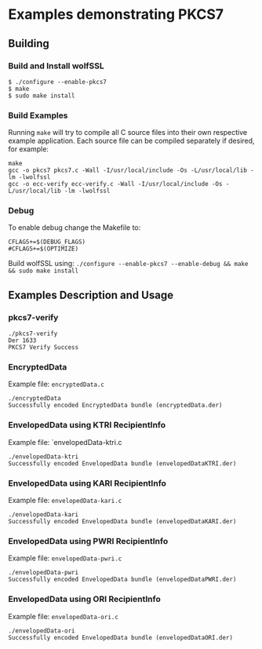 # Examples demonstrating PKCS7

## Building

### Build and Install wolfSSL

```
$ ./configure --enable-pkcs7
$ make
$ sudo make install
```

### Build Examples

Running `make` will try to compile all C source files into their own
respective example application. Each source file can be compiled separately
if desired, for example:

```
make
gcc -o pkcs7 pkcs7.c -Wall -I/usr/local/include -Os -L/usr/local/lib -lm -lwolfssl
gcc -o ecc-verify ecc-verify.c -Wall -I/usr/local/include -Os -L/usr/local/lib -lm -lwolfssl
```

### Debug

To enable debug change the Makefile to:

```
CFLAGS+=$(DEBUG_FLAGS)
#CFLAGS+=$(OPTIMIZE)
```

Build wolfSSL using: `./configure --enable-pkcs7 --enable-debug && make && sudo make install`


## Examples Description and Usage


### pkcs7-verify

```
./pkcs7-verify 
Der 1633
PKCS7 Verify Success
```

### EncryptedData

Example file: `encryptedData.c`

```
./encryptedData
Successfully encoded EncryptedData bundle (encryptedData.der)
```

### EnvelopedData using KTRI RecipientInfo

Example file: `envelopedData-ktri.c

```
./envelopedData-ktri 
Successfully encoded EnvelopedData bundle (envelopedDataKTRI.der)
```

### EnvelopedData using KARI RecipientInfo

Example file: `envelopedData-kari.c`

```
./envelopedData-kari
Successfully encoded EnvelopedData bundle (envelopedDataKARI.der)
```

### EnvelopedData using PWRI RecipientInfo

Example file: `envelopedData-pwri.c`

```
./envelopedData-pwri
Successfully encoded EnvelopedData bundle (envelopedDataPWRI.der)
```

### EnvelopedData using ORI RecipientInfo

Example file: `envelopedData-ori.c`

```
./envelopedData-ori
Successfully encoded EnvelopedData bundle (envelopedDataORI.der)
```


